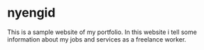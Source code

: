 # nyengid
This is a sample website of my portfolio. In this website i tell some information about my jobs and services as a freelance worker.
